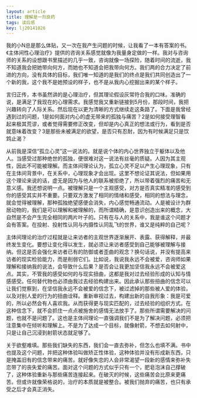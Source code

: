 ```yaml
---
layout: article
title: 理解是一剂良药
tags: 读后感
key: lj20141026
---
```


我的小N总是那么体贴，又一次在我产生问题的时候，让我看了一本有答案的书。《主体间性心理治疗》提供的咨询关系感觉就像为我量身定做的一样。我对与咨询师的关系的设想跟书里描述的几乎一致，咨询就像一场探险，随着时间的流逝，我不知道我会把她带向何方，而她也不知道会把我带向何方。我们两的合力决定了前进的方向，没有具体的目标，我们唯一知道的是我们的终点是我们共同创造出了一个新的我，这个我不是她预设的样子，也不是从我内心挖掘出来的某个样子。

<!--more-->

言归正传，本书虽然讲的是心理治疗，但其理论假设灰常符合我的口味。准确的说，是满足了我现在的心理需求。我感觉我又重新链接到5月份，那段时间，我把兴趣转向了人际关系。然后现在以更为清晰的方式继续走这条路了。下面是我曾经遇到过的问题，1是如何面对内心的虚无带来的孤独与痛苦？2是如何接受理智看起来极其荒谬，或者觉得需要修正改变，但却是内心真正的想法或行为，看到是否就意味着改变？3是那些未被满足的欲望，是否只有忍耐，因为有时候满足只是饮鸩止渴？

​    从前我是深信“孤立心灵”这一说法的。就是说个体的内心世界独立于躯体以及他人。当感受过那种绝世的孤独，便很难对这一说法有丝毫的质疑。人因为其主观性，因此不可能被理解。而主体间理论认为，孤立心灵不足以产生心理现象，只有在主体间背景中，在关系中，心理现象才会出现。这里不想论证其说法，但如果用这个理论来说的话，虚无是因为与他人的联系被拒绝了，所以带着强烈的痛苦和无意义感。我还想说明一点。被理解只是一个主观感受，对方是否真实精准的感受到你的感受其实并不重要。只要双方激发了相同的情绪和感受，相同的想法与理念，就会觉得被理解，那种孤独绝望感便会消失，内心感觉畅通流动。人是被设计为群居动物的，我们是可以理解和被理解的，而所谓精确，是意识创造出来的概念，大自然是不会产生完全相同的两片叶子的。只有在与人的关系中，我是谁这个问题才会有答案。在投射、投射性认同与内摄性认同乱飞的世界，谁又是纯粹的自己呢？

​    主体间理论的治疗过程就是让来访者的主观世界逐渐展开、表露、获得解释，并最终发生变化。要想让变化得以发生，就必须让来访者感受到自己能够被理解与接纳。但这是否会强化来访者已有的防御或者歪曲的观念？换句话说，并没有提高来访者的现实检验能力，而是削弱它们。比如说，我说我永远不会被爱，咨询师如果理解和接纳我的说法，会导致什么后果？是否会让我更加坚信我永远不会被爱这点。其实，不管我的感受如何的与现实扭曲，这都是我对过去经验形成的认知与情感感受。任何替代物也必须由我过去经验构建出来。因此承认那些扭曲的信念可以让我们觉察到，在坚信我永远不会被爱的信念下，被过滤掉的那些被人爱的体验，以及对别人爱的行为的扭曲诠释。重新审视过去，构建出新的自我形象：我是可爱的，所以必然会有人喜欢我。从而获得更与现实匹配的，过去经验的组织方式。在这种信念下，就不会抓住一点点被施舍的感情无法放手了。那些所谓需要解决的问题，也就不是问题了。这也是主体间理论一直强调我们不是为了解决问题，必须把注意集中在倾听和理解上。不是为了达成一个目标，就像射箭，不想去如何射中，只是让自己沉浸到射箭状态就足够了。

​    关于欲壑难填。那些我们缺失的东西，我们会一直去弥补，但怎么也填不满。书中也提及这个问题，并把这种体验叫做矫正性体验，这种体验并没有形成新东西，只是掩盖旧有的信念带来的痛苦。就好像失恋的人会非常渴望一段新的感情来弥补失恋带了的丧失爱的痛苦。面对这个问题的方式似乎只有一个，肥皂泡沫自己撑破了，这种体验重新与那些痛苦连接起来。在破灭的时候，这些痛苦会比原来更痛苦。但或许就像荣格说的，治疗的本质就是被整合。被我们抛弃的痛苦，也只有承受之后才会真正消失。